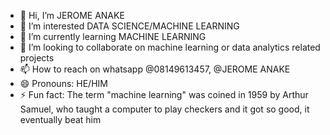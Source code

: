 - 👋 Hi, I’m JEROME ANAKE
- 👀 I’m interested DATA SCIENCE/MACHINE LEARNING
- 🌱 I’m currently learning MACHINE LEARNING
- 💞️ I’m looking to collaborate on machine learning or data analytics related projects
- 📫 How to reach on whatsapp @08149613457, @JEROME ANAKE
- 😄 Pronouns: HE/HIM
- ⚡ Fun fact: The term "machine learning" was coined in 1959 by Arthur Samuel, who taught a computer to play checkers and it got so good, it eventually beat him

<!---
Jerome-de/Jerome-de is a ✨ special ✨ repository because its `README.md` (this file) appears on your GitHub profile.
You can click the Preview link to take a look at your changes.
--->
